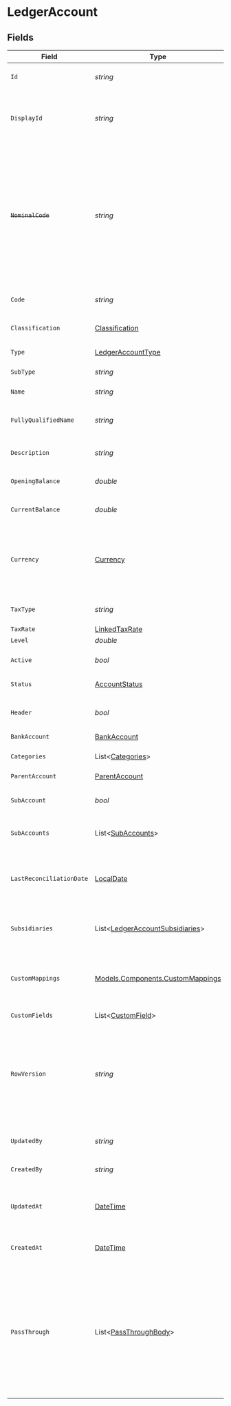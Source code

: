 # LedgerAccount


## Fields

| Field                                                                                                                                                            | Type                                                                                                                                                             | Required                                                                                                                                                         | Description                                                                                                                                                      | Example                                                                                                                                                          |
| ---------------------------------------------------------------------------------------------------------------------------------------------------------------- | ---------------------------------------------------------------------------------------------------------------------------------------------------------------- | ---------------------------------------------------------------------------------------------------------------------------------------------------------------- | ---------------------------------------------------------------------------------------------------------------------------------------------------------------- | ---------------------------------------------------------------------------------------------------------------------------------------------------------------- |
| `Id`                                                                                                                                                             | *string*                                                                                                                                                         | :heavy_minus_sign:                                                                                                                                               | A unique identifier for an object.                                                                                                                               | 12345                                                                                                                                                            |
| `DisplayId`                                                                                                                                                      | *string*                                                                                                                                                         | :heavy_minus_sign:                                                                                                                                               | The human readable display ID used when displaying the account                                                                                                   | 1-12345                                                                                                                                                          |
| ~~`NominalCode`~~                                                                                                                                                | *string*                                                                                                                                                         | :heavy_minus_sign:                                                                                                                                               | : warning: ** DEPRECATED **: This will be removed in a future release, please migrate away from it as soon as possible.<br/><br/>The nominal code of the ledger account. | N091                                                                                                                                                             |
| `Code`                                                                                                                                                           | *string*                                                                                                                                                         | :heavy_minus_sign:                                                                                                                                               | The code assigned to the account.                                                                                                                                | 453                                                                                                                                                              |
| `Classification`                                                                                                                                                 | [Classification](../../Models/Components/Classification.md)                                                                                                      | :heavy_minus_sign:                                                                                                                                               | The classification of account.                                                                                                                                   | asset                                                                                                                                                            |
| `Type`                                                                                                                                                           | [LedgerAccountType](../../Models/Components/LedgerAccountType.md)                                                                                                | :heavy_minus_sign:                                                                                                                                               | The type of account.                                                                                                                                             | bank                                                                                                                                                             |
| `SubType`                                                                                                                                                        | *string*                                                                                                                                                         | :heavy_minus_sign:                                                                                                                                               | The sub type of account.                                                                                                                                         | CHECKING_ACCOUNT                                                                                                                                                 |
| `Name`                                                                                                                                                           | *string*                                                                                                                                                         | :heavy_minus_sign:                                                                                                                                               | The name of the account.                                                                                                                                         | Bank account                                                                                                                                                     |
| `FullyQualifiedName`                                                                                                                                             | *string*                                                                                                                                                         | :heavy_minus_sign:                                                                                                                                               | The fully qualified name of the account.                                                                                                                         | Asset.Bank.Checking_Account                                                                                                                                      |
| `Description`                                                                                                                                                    | *string*                                                                                                                                                         | :heavy_minus_sign:                                                                                                                                               | The description of the account.                                                                                                                                  | Main checking account                                                                                                                                            |
| `OpeningBalance`                                                                                                                                                 | *double*                                                                                                                                                         | :heavy_minus_sign:                                                                                                                                               | The opening balance of the account.                                                                                                                              | 75000                                                                                                                                                            |
| `CurrentBalance`                                                                                                                                                 | *double*                                                                                                                                                         | :heavy_minus_sign:                                                                                                                                               | The current balance of the account.                                                                                                                              | 20000                                                                                                                                                            |
| `Currency`                                                                                                                                                       | [Currency](../../Models/Components/Currency.md)                                                                                                                  | :heavy_minus_sign:                                                                                                                                               | Indicates the associated currency for an amount of money. Values correspond to [ISO 4217](https://en.wikipedia.org/wiki/ISO_4217).                               | USD                                                                                                                                                              |
| `TaxType`                                                                                                                                                        | *string*                                                                                                                                                         | :heavy_minus_sign:                                                                                                                                               | The tax type of the account.                                                                                                                                     | NONE                                                                                                                                                             |
| `TaxRate`                                                                                                                                                        | [LinkedTaxRate](../../Models/Components/LinkedTaxRate.md)                                                                                                        | :heavy_minus_sign:                                                                                                                                               | N/A                                                                                                                                                              |                                                                                                                                                                  |
| `Level`                                                                                                                                                          | *double*                                                                                                                                                         | :heavy_minus_sign:                                                                                                                                               | N/A                                                                                                                                                              | 1                                                                                                                                                                |
| `Active`                                                                                                                                                         | *bool*                                                                                                                                                           | :heavy_minus_sign:                                                                                                                                               | Whether the account is active or not.                                                                                                                            | true                                                                                                                                                             |
| `Status`                                                                                                                                                         | [AccountStatus](../../Models/Components/AccountStatus.md)                                                                                                        | :heavy_minus_sign:                                                                                                                                               | The status of the account.                                                                                                                                       | active                                                                                                                                                           |
| `Header`                                                                                                                                                         | *bool*                                                                                                                                                           | :heavy_minus_sign:                                                                                                                                               | Whether the account is a header or not.                                                                                                                          | true                                                                                                                                                             |
| `BankAccount`                                                                                                                                                    | [BankAccount](../../Models/Components/BankAccount.md)                                                                                                            | :heavy_minus_sign:                                                                                                                                               | N/A                                                                                                                                                              |                                                                                                                                                                  |
| `Categories`                                                                                                                                                     | List<[Categories](../../Models/Components/Categories.md)>                                                                                                        | :heavy_minus_sign:                                                                                                                                               | The categories of the account.                                                                                                                                   |                                                                                                                                                                  |
| `ParentAccount`                                                                                                                                                  | [ParentAccount](../../Models/Components/ParentAccount.md)                                                                                                        | :heavy_minus_sign:                                                                                                                                               | N/A                                                                                                                                                              |                                                                                                                                                                  |
| `SubAccount`                                                                                                                                                     | *bool*                                                                                                                                                           | :heavy_minus_sign:                                                                                                                                               | Whether the account is a sub account or not.                                                                                                                     | false                                                                                                                                                            |
| `SubAccounts`                                                                                                                                                    | List<[SubAccounts](../../Models/Components/SubAccounts.md)>                                                                                                      | :heavy_minus_sign:                                                                                                                                               | The sub accounts of the account.                                                                                                                                 |                                                                                                                                                                  |
| `LastReconciliationDate`                                                                                                                                         | [LocalDate](https://nodatime.org/3.1.x/api/NodaTime.LocalDate.html)                                                                                              | :heavy_minus_sign:                                                                                                                                               | Reconciliation Date means the last calendar day of each Reconciliation Period.                                                                                   | 2020-09-30                                                                                                                                                       |
| `Subsidiaries`                                                                                                                                                   | List<[LedgerAccountSubsidiaries](../../Models/Components/LedgerAccountSubsidiaries.md)>                                                                          | :heavy_minus_sign:                                                                                                                                               | The subsidiaries the account belongs to.                                                                                                                         |                                                                                                                                                                  |
| `CustomMappings`                                                                                                                                                 | [Models.Components.CustomMappings](../../Models/Components/CustomMappings.md)                                                                                    | :heavy_minus_sign:                                                                                                                                               | When custom mappings are configured on the resource, the result is included here.                                                                                |                                                                                                                                                                  |
| `CustomFields`                                                                                                                                                   | List<[CustomField](../../Models/Components/CustomField.md)>                                                                                                      | :heavy_minus_sign:                                                                                                                                               | N/A                                                                                                                                                              |                                                                                                                                                                  |
| `RowVersion`                                                                                                                                                     | *string*                                                                                                                                                         | :heavy_minus_sign:                                                                                                                                               | A binary value used to detect updates to a object and prevent data conflicts. It is incremented each time an update is made to the object.                       | 1-12345                                                                                                                                                          |
| `UpdatedBy`                                                                                                                                                      | *string*                                                                                                                                                         | :heavy_minus_sign:                                                                                                                                               | The user who last updated the object.                                                                                                                            | 12345                                                                                                                                                            |
| `CreatedBy`                                                                                                                                                      | *string*                                                                                                                                                         | :heavy_minus_sign:                                                                                                                                               | The user who created the object.                                                                                                                                 | 12345                                                                                                                                                            |
| `UpdatedAt`                                                                                                                                                      | [DateTime](https://learn.microsoft.com/en-us/dotnet/api/system.datetime?view=net-5.0)                                                                            | :heavy_minus_sign:                                                                                                                                               | The date and time when the object was last updated.                                                                                                              | 2020-09-30T07:43:32.000Z                                                                                                                                         |
| `CreatedAt`                                                                                                                                                      | [DateTime](https://learn.microsoft.com/en-us/dotnet/api/system.datetime?view=net-5.0)                                                                            | :heavy_minus_sign:                                                                                                                                               | The date and time when the object was created.                                                                                                                   | 2020-09-30T07:43:32.000Z                                                                                                                                         |
| `PassThrough`                                                                                                                                                    | List<[PassThroughBody](../../Models/Components/PassThroughBody.md)>                                                                                              | :heavy_minus_sign:                                                                                                                                               | The pass_through property allows passing service-specific, custom data or structured modifications in request body when creating or updating resources.          |                                                                                                                                                                  |